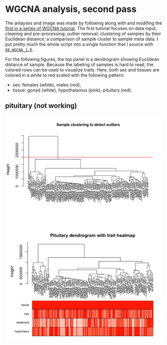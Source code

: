 WGCNA analysis, second pass
===========================

The anlayses and image was made by following along with and modifing the
[first in a series of WGCNA
tutorial](https://horvath.genetics.ucla.edu/html/CoexpressionNetwork/Rpackages/WGCNA/Tutorials/Consensus-DataInput.R).
The first tutorial focuses on data input, cleaning and pre-processing;
outlier removal; clustering of samples by their Euclidean distance; a
comparison of sample cluster to sample meta data. I put pretty much the
whole script into a single function that I source with
[`08_WGCNA_1.R`](https://github.com/macmanes-lab/DoveParentsRNAseq/blob/master/analysis/08_WGCNA_1.R).

For the following figures, the top panel is a dendrogram showing
Euclidean distance of sample. Because the labeling of samples is hard to
read, the colored rows can be used to visualize traits. Here, both sex
and tissues are colored in a white to red scaled with the following
pattern:

-   sex: females (white), males (red),
-   tissue: gonad (white), hypothalamus (pink), pituitary (red).

pituitary (not working)
-----------------------

![](../figures/wgcna/wgcna-pit-1.png)![](../figures/wgcna/wgcna-pit-2.png)
